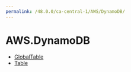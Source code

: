```yaml
---
permalink: /48.0.0/ca-central-1/AWS/DynamoDB/
---
```


# AWS.DynamoDB



* [GlobalTable](GlobalTable.md)
* [Table](Table.md)